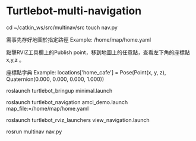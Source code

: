 # Turtlebot-multi-navigation

cd ~/catkin_ws/src/multinav/src
touch nav.py

需事先存好地圖於指定路徑 Example:
/home/map/home.yaml

點擊RVIZ工具欄上的Publish point，移到地圖上的任意點，查看左下角的座標點 x,y,z 。

座標點字典 Example:
locations['home_cafe'] = Pose(Point(x, y, z), Quaternion(0.000, 0.000, 0.000, 1.000)) 

roslaunch turtlebot_bringup minimal.launch

roslaunch turtlebot_navigation amcl_demo.launch map_file:=/home/map/home.yaml 

roslaunch turtlebot_rviz_launchers view_navigation.launch

rosrun multinav nav.py
